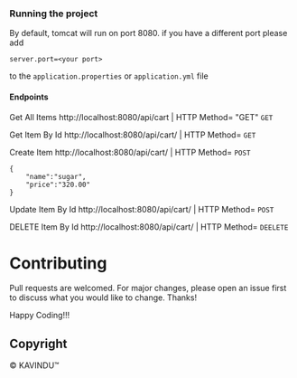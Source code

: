 ### Running the project
By default, tomcat will run on port 8080. if you have a different port please add
```
server.port=<your port>
```
to the `application.properties` or `application.yml` file   

#### Endpoints
Get All Items  http://localhost:8080/api/cart  | HTTP Method= "GET"   `GET`

Get Item By Id  http://localhost:8080/api/cart/<id>  | HTTP Method= `GET`

Create Item   http://localhost:8080/api/cart/  | HTTP Method= `POST`

```
{
    "name":"sugar",
    "price":"320.00"
}
```

Update Item By Id  http://localhost:8080/api/cart/<id>  | HTTP Method= `POST`

DELETE Item By Id  http://localhost:8080/api/cart/<id>  | HTTP Method= `DEELETE`

# Contributing
Pull requests are welcomed. For major changes, please open an issue first to discuss what you would like to change. Thanks!

Happy Coding!!!

## Copyright
© KAVINDU™

